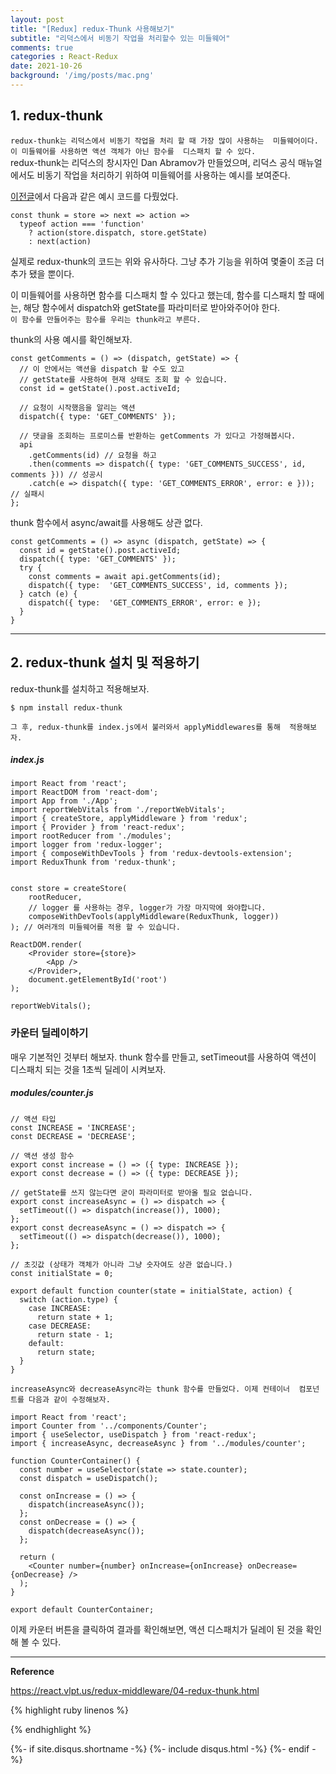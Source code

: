 ```yaml
---
layout: post
title: "[Redux] redux-Thunk 사용해보기"        
subtitle: "리덕스에서 비동기 작업을 처리할수 있는 미들웨어"    
comments: true
categories : React-Redux
date: 2021-10-26
background: '/img/posts/mac.png'
---
```


## 1. redux-thunk   

`redux-thunk는 리덕스에서 비동기 작업을 처리 할 때 가장 많이 사용하는 
미들웨어이다. 이 미들웨어를 사용하면 액션 객체가 아닌 함수를 
디스패치 할 수 있다.`     
redux-thunk는 리덕스의 창시자인 Dan Abramov가 만들었으며, 리덕스 
공식 매뉴얼에서도 비동기 작업을 처리하기 위하여 미들웨어를 
사용하는 예시를 보여준다.   

[이전글](https://wonyong-jang.github.io/react-redux/2021/10/25/React-Redux-middleware.html)에서 
다음과 같은 예시 코드를 다뤘었다.   

```react
const thunk = store => next => action =>
  typeof action === 'function'
    ? action(store.dispatch, store.getState)
    : next(action)
```

실제로 redux-thunk의 코드는 위와 유사하다. 그냥 추가 기능을 
위하여 몇줄이 조금 더 추가 됐을 뿐이다.   

이 미들웨어를 사용하면 함수를 디스패치 할 수 있다고 했는데, 함수를 
디스패치 할 때에는, 해당 함수에서 dispatch와 getState를 
파라미터로 받아와주어야 한다.    
`이 함수를 만들어주는 함수를 우리는 thunk라고 부른다.`    

thunk의 사용 예시를 확인해보자.   

```react
const getComments = () => (dispatch, getState) => {
  // 이 안에서는 액션을 dispatch 할 수도 있고
  // getState를 사용하여 현재 상태도 조회 할 수 있습니다.
  const id = getState().post.activeId;

  // 요청이 시작했음을 알리는 액션
  dispatch({ type: 'GET_COMMENTS' });

  // 댓글을 조회하는 프로미스를 반환하는 getComments 가 있다고 가정해봅시다.
  api
    .getComments(id) // 요청을 하고
    .then(comments => dispatch({ type: 'GET_COMMENTS_SUCCESS', id, comments })) // 성공시
    .catch(e => dispatch({ type: 'GET_COMMENTS_ERROR', error: e })); // 실패시
};
```

thunk 함수에서 async/await를 사용해도 상관 없다.   

```react
const getComments = () => async (dispatch, getState) => {
  const id = getState().post.activeId;
  dispatch({ type: 'GET_COMMENTS' });
  try {
    const comments = await api.getComments(id);
    dispatch({ type:  'GET_COMMENTS_SUCCESS', id, comments });
  } catch (e) {
    dispatch({ type:  'GET_COMMENTS_ERROR', error: e });
  }
}
```


- - - 

## 2. redux-thunk 설치 및 적용하기   

redux-thunk를 설치하고 적용해보자.   

```shell
$ npm install redux-thunk
```

`그 후, redux-thunk를 index.js에서 불러와서 applyMiddlewares를 통해 
적용해보자.`   

##### index.js   

```react
import React from 'react';
import ReactDOM from 'react-dom';
import App from './App';
import reportWebVitals from './reportWebVitals';
import { createStore, applyMiddleware } from 'redux';
import { Provider } from 'react-redux';
import rootReducer from './modules';
import logger from 'redux-logger';
import { composeWithDevTools } from 'redux-devtools-extension';
import ReduxThunk from 'redux-thunk';


const store = createStore(
    rootReducer,
    // logger 를 사용하는 경우, logger가 가장 마지막에 와야합니다.
    composeWithDevTools(applyMiddleware(ReduxThunk, logger))
); // 여러개의 미들웨어를 적용 할 수 있습니다.

ReactDOM.render(
    <Provider store={store}>
        <App />
    </Provider>,
    document.getElementById('root')
);

reportWebVitals();
```

### 카운터 딜레이하기   

매우 기본적인 것부터 해보자. thunk 함수를 만들고, setTimeout를 사용하여 
액션이 디스패치 되는 것을 1초씩 딜레이 시켜보자.   

##### modules/counter.js   

```react
// 액션 타입
const INCREASE = 'INCREASE';
const DECREASE = 'DECREASE';

// 액션 생성 함수
export const increase = () => ({ type: INCREASE });
export const decrease = () => ({ type: DECREASE });

// getState를 쓰지 않는다면 굳이 파라미터로 받아올 필요 없습니다.
export const increaseAsync = () => dispatch => {
  setTimeout(() => dispatch(increase()), 1000);
};
export const decreaseAsync = () => dispatch => {
  setTimeout(() => dispatch(decrease()), 1000);
};

// 초깃값 (상태가 객체가 아니라 그냥 숫자여도 상관 없습니다.)
const initialState = 0;

export default function counter(state = initialState, action) {
  switch (action.type) {
    case INCREASE:
      return state + 1;
    case DECREASE:
      return state - 1;
    default:
      return state;
  }
}
```

`increaseAsync와 decreaseAsync라는 thunk 함수를 만들었다. 이제 컨테이너 
컴포넌트를 다음과 같이 수정해보자.`    


```react
import React from 'react';
import Counter from '../components/Counter';
import { useSelector, useDispatch } from 'react-redux';
import { increaseAsync, decreaseAsync } from '../modules/counter';

function CounterContainer() {
  const number = useSelector(state => state.counter);
  const dispatch = useDispatch();

  const onIncrease = () => {
    dispatch(increaseAsync());
  };
  const onDecrease = () => {
    dispatch(decreaseAsync());
  };

  return (
    <Counter number={number} onIncrease={onIncrease} onDecrease={onDecrease} />
  );
}

export default CounterContainer;
```

이제 카운터 버튼을 클릭하여 결과를 확인해보면, 액션 디스패치가 
딜레이 된 것을 확인해 볼 수 있다.      


- - - 

**Reference**     

<https://react.vlpt.us/redux-middleware/04-redux-thunk.html>   

{% highlight ruby linenos %}

{% endhighlight %}


{%- if site.disqus.shortname -%}
    {%- include disqus.html -%}
{%- endif -%}

